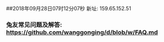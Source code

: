 ##2018年09月28日07时12分07秒 新址: 159.65.152.51
### 兔友常见问题及解答: https://github.com/wanggonging/d/blob/w/FAQ.md
